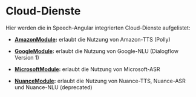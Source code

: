 # Cloud-Dienste

Hier werden die in Speech-Angular integrierten Cloud-Dienste aufgelistet:

* **[AmazonModule](./amazon/Amazon.md):** erlaubt die Nutzung von Amazon-TTS (Polly)

* **[GoogleModule](./google/Google.md):** erlaubt die Nutzung von Google-NLU (Dialogflow Version 1)

* **[MicrosoftModule](./microsoft/Microsoft.md):** erlaubt die Nutzung von Microsoft-ASR

* **[NuanceModule](./nuance/Nuance.md):** erlaubt die Nutzung von Nuance-TTS, Nuance-ASR und Nuance-NLU (deprecated)




